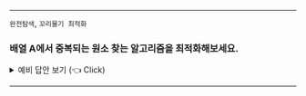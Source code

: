 -----------------------

`완전탐색`, `꼬리물기 최적화`

### 배열 A에서 중복되는 원소 찾는 알고리즘을 최적화해보세요.

<details>
   <summary> 예비 답안 보기 (👈 Click)</summary>
<br />


### 풀이 1. 브루트포스
> 시간복잡도: O(n^2) 공간복잡도: O(1)

```python
def bruteforce(A):
    for i in range(len(A)):
        for j in range(i + 1, len(A)):
            if A[i] == A[j]:
                print("Duplicates exist: " + str(A[i]))
                return
    print("No duplicates in given array")
```

<br />

### 풀이 2. 정렬
풀이 1을 최적화. 정렬을 하면 바로 옆의 원소와 비교하면 되기에 탐색 시간을 줄일 수 있습니다.
> 시간복잡도: O(nlogn) 공간복잡도: O(1)

```python
def sorting(A):
    A.sort()
    for i in range(len(A)-1):
        if A[i] == A[i+1]:
            print("Duplicates exist: " + str(A[i]))
            return
    print("No duplicates in given array")
```

<br />

### 풀이 3. 해쉬
`set()`에 저장하면 수를 넣기 전에 `set()`에 값이 있는지 검사할 때의 시간 복잡도는 O(1)입니다. 정렬보다 시간복잡도를 줄일 수 있습니다.
> 시간복잡도: O(n) 공간복잡도: O(n)
```python
def hash(A):
    tmp = set()
    for i in A:
        if i in tmp:
            print("Duplicates exist: " + str(i))
            return
        tmp.add(i)
    print("No duplicates in given array")
```

<br />


### 풀이 4. negation 전략
> 시간복잡도: O(n) 공간복잡도: O(1)
```python
def negation(A):
    A.sort()
    for i in range(len(A)):
        if A[abs(A[i])] < 0:
            print("Duplicates exist", abs(A[i]))
            return
        A[A[i]] = -A[A[i]]
    print("No duplicates in given array")
```

<br />
</details>

-----------------------
